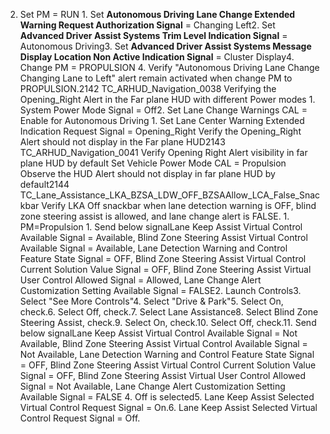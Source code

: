 2. Set PM = RUN 1. Set **Autonomous Driving Lane Change Extended Warning Request Authorization Signal** = Changing Left2. Set **Advanced Driver Assist Systems Trim Level Indication Signal** = Autonomous Driving3. Set **Advanced Driver Assist Systems Message Display Location Non Active Indication Signal** = Cluster Display4. Change PM = PROPULSION 4. Verify "Autonomous Driving Lane Change Changing Lane to Left" alert remain activated when change PM to PROPULSION.2142 TC_ARHUD_Navigation_0038 Verifying the Opening_Right Alert in the Far plane HUD with different Power modes 1. System Power Mode Signal = Off2. Set Lane Change Warnings CAL = Enable for Autonomous Driving 1. Set Lane Center Warning Extended Indication Request Signal = Opening_Right Verify the Opening_Right Alert should not display in the Far plane HUD2143 TC_ARHUD_Navigation_0041 Verify Opening Right Alert visibility in far plane HUD by default Set Vehicle Power Mode CAL = Propulsion Observe the HUD Alert should not display in far plane HUD by default2144 TC_Lane_Assistance_LKA_BZSA_LDW_OFF_BZSAAllow_LCA_False_Snackbar Verify LKA Off snackbar when lane detection warning is OFF, blind zone steering assist is allowed, and lane change alert is FALSE. 1. PM=Propulsion 1. Send below signalLane Keep Assist Virtual Control Available Signal = Available, Blind Zone Steering Assist Virtual Control Available Signal = Available, Lane Detection Warning and Control Feature State Signal = OFF, Blind Zone Steering Assist Virtual Control Current Solution Value Signal = OFF, Blind Zone Steering Assist Virtual User Control Allowed Signal = Allowed, Lane Change Alert Customization Setting Available Signal = FALSE2. Launch Controls3. Select "See More Controls"4. Select "Drive & Park"5. Select On, check.6. Select Off, check.7. Select Lane Assistance8. Select Blind Zone Steering Assist, check.9. Select On, check.10. Select Off, check.11. Send below signalLane Keep Assist Virtual Control Available Signal = Not Available, Blind Zone Steering Assist Virtual Control Available Signal = Not Available, Lane Detection Warning and Control Feature State Signal = OFF, Blind Zone Steering Assist Virtual Control Current Solution Value Signal = OFF, Blind Zone Steering Assist Virtual User Control Allowed Signal = Not Available, Lane Change Alert Customization Setting Available Signal = FALSE 4. Off is selected5. Lane Keep Assist Selected Virtual Control Request Signal = On.6. Lane Keep Assist Selected Virtual Control Request Signal = Off.